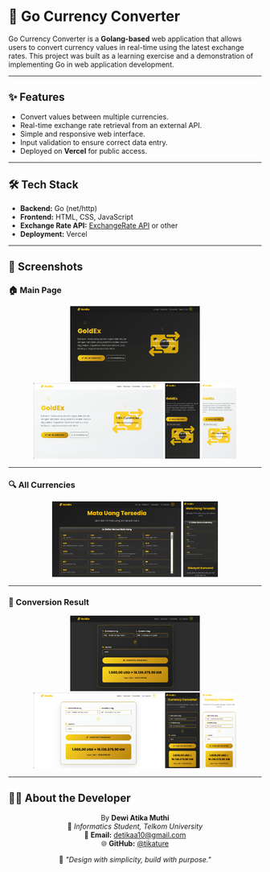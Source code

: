 # 💱 Go Currency Converter

Go Currency Converter is a **Golang-based** web application that allows users to convert currency values in real-time using the latest exchange rates. This project was built as a learning exercise and a demonstration of implementing Go in web application development.

---

## ✨ Features
- Convert values between multiple currencies.
- Real-time exchange rate retrieval from an external API.
- Simple and responsive web interface.
- Input validation to ensure correct data entry.
- Deployed on **Vercel** for public access.

---

## 🛠️ Tech Stack
- **Backend:** Go (net/http)
- **Frontend:** HTML, CSS, JavaScript
- **Exchange Rate API:** [ExchangeRate API](https://exchangerate.host/) or other
- **Deployment:** Vercel

---

## 📸 Screenshots
### 🏠 Main Page
<p align="center">
  <img src="captures/homen-lp.png" height="150"/>
  <img src="captures/homel-lp.png" height="150"/>
  <img src="captures/homen-hp.png" height="150"/>
  <img src="captures/homel-hp.png" height="150"/>
</p>

---
### 🔍 All Currencies
<p align="center">
  <img src="captures/all-lp.png" height="150"/>
  <img src="captures/all-hp.png" height="150"/>
</p>

---
### 💭 Conversion Result 
<p align="center">
  <img src="captures/resultn-lp.png" height="150"/>
  <img src="captures/result l-lp.png" height="150"/>
  <img src="captures/resultn-hp.png" height="150"/>
  <img src="captures/resultl-hp.png" height="150"/>
</p>

---

## 👩‍💻 About the Developer
<div align="center">

By **Dewi Atika Muthi**  
📍 _Informatics Student, Telkom University_  
📧 **Email:** detikaa10@gmail.com  
🌐 **GitHub:** [@tikature](https://github.com/tikature)  

💬 *"Design with simplicity, build with purpose."*
</div>
